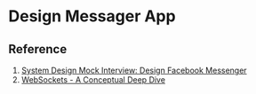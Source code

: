 # Design Messager App

## Reference

1. [System Design Mock Interview: Design Facebook Messenger](https://youtu.be/uzeJb7ZjoQ4)
2. [WebSockets - A Conceptual Deep Dive](https://ably.com/topic/websockets)